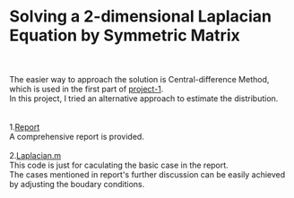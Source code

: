 # Solving a 2-dimensional Laplacian Equation by Symmetric Matrix
<br><br>
The easier way to approach the solution is Central-difference Method, which is used in the first part of [project-1](https://github.com/yyywrz/PHYSICS-PROJECT/blob/master/1/README.md).<br>
In this project, I tried an alternative approach to estimate the distribution.
<br><br><br>
1.[Report](https://github.com/yyywrz/PHYSICS-PROJECT/blob/master/3/LapalacianReport.pdf)<br>
A comprehensive report is provided.<br><br>
2.[Laplacian.m](https://github.com/yyywrz/PHYSICS-PROJECT/blob/master/3/Laplacian2d.m)<br>
This code is just for caculating the basic case in the report.<br>
The cases mentioned in report's further discussion can be easily achieved by adjusting the boudary conditions.

